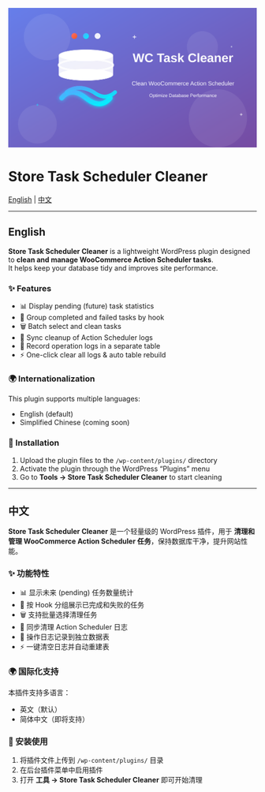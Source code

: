 <p align="center">
  <img src="assets/banner.svg" alt="Store Task Scheduler Cleaner logo" width="1280">
</p>

# Store Task Scheduler Cleaner

[English](#english) | [中文](#中文)

---

## English

**Store Task Scheduler Cleaner** is a lightweight WordPress plugin designed to **clean and manage WooCommerce Action Scheduler tasks**.  
It helps keep your database tidy and improves site performance.

### ✨ Features
- 📊 Display pending (future) task statistics  
- 📂 Group completed and failed tasks by hook  
- 🗑️ Batch select and clean tasks  
- 🔄 Sync cleanup of Action Scheduler logs  
- 📜 Record operation logs in a separate table  
- ⚡ One-click clear all logs & auto table rebuild  

### 🌍 Internationalization
This plugin supports multiple languages:  
- English (default)  
- Simplified Chinese (coming soon)  

### 🚀 Installation
1. Upload the plugin files to the `/wp-content/plugins/` directory  
2. Activate the plugin through the WordPress “Plugins” menu  
3. Go to **Tools → Store Task Scheduler Cleaner** to start cleaning  

---

## 中文

**Store Task Scheduler Cleaner** 是一个轻量级的 WordPress 插件，用于 **清理和管理 WooCommerce Action Scheduler 任务**，保持数据库干净，提升网站性能。  

### ✨ 功能特性
- 📊 显示未来 (pending) 任务数量统计  
- 📂 按 Hook 分组展示已完成和失败的任务  
- 🗑️ 支持批量选择清理任务  
- 🔄 同步清理 Action Scheduler 日志  
- 📜 操作日志记录到独立数据表  
- ⚡ 一键清空日志并自动重建表  

### 🌍 国际化支持
本插件支持多语言：  
- 英文（默认）  
- 简体中文（即将支持）  

### 🚀 安装使用
1. 将插件文件上传到 `/wp-content/plugins/` 目录  
2. 在后台插件菜单中启用插件  
3. 打开 **工具 → Store Task Scheduler Cleaner** 即可开始清理  
